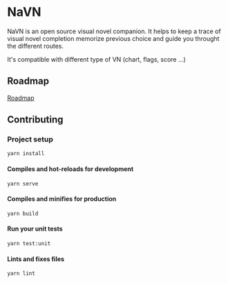 # NaVN

NaVN is an open source visual novel companion. It helps to keep a trace of visual novel completion memorize previous choice and guide you throught the different routes.

It's compatible with different type of VN (chart, flags, score ...)

## Roadmap
[Roadmap](https://trello.com/b/QoTLdfpF/navn-roadmap)

## Contributing
### Project setup
```
yarn install
```

#### Compiles and hot-reloads for development
```
yarn serve
```

#### Compiles and minifies for production
```
yarn build
```

#### Run your unit tests
```
yarn test:unit
```

#### Lints and fixes files
```
yarn lint
```
